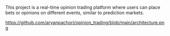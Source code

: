 ﻿This project is a real-time opinion trading platform where users can place bets or opinions on different events, similar to prediction markets. <br/>

 https://github.com/aryanpachori/opinion_trading/blob/main/architecture.png
